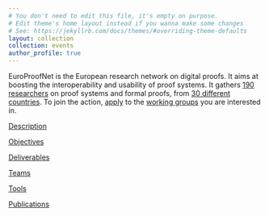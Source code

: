 ```yaml
---
# You don't need to edit this file, it's empty on purpose.
# Edit theme's home layout instead if you wanna make some changes
# See: https://jekyllrb.com/docs/themes/#overriding-theme-defaults
layout: collection
collection: events
author_profile: true
---
```


EuroProofNet is the European research network on digital proofs. It
aims at boosting the interoperability and usability of proof
systems. It gathers [190 researchers](../teams) on proof systems and
formal proofs, from [30 different countries](../teams). To join the action,
[apply](https://e-services.cost.eu/action/CA20111/working-groups/apply)
to the [working groups](../wg) you are interested in.

[Description](../description)

[Objectives](../objectives)

[Deliverables](../deliverables)

[Teams](../teams)

[Tools](../tools)

[Publications](../publications)
